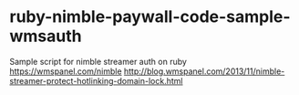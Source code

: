 # ruby-nimble-paywall-code-sample-wmsauth
Sample script for nimble streamer auth on ruby
https://wmspanel.com/nimble
http://blog.wmspanel.com/2013/11/nimble-streamer-protect-hotlinking-domain-lock.html
